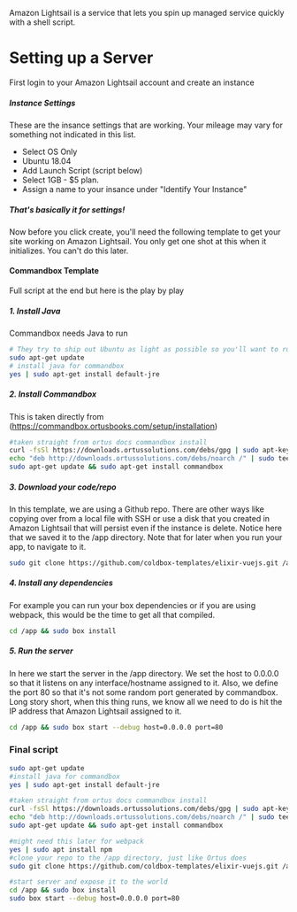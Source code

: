 Amazon Lightsail is a service that lets you spin up managed service quickly with a shell script.  

# Setting up a Server

First login to your Amazon Lightsail account and create an instance
##### Instance Settings

These are the insance settings that are working. Your mileage may vary for something not indicated in this list.
* Select OS Only
* Ubuntu 18.04
* Add Launch Script (script below)
* Select 1GB - $5 plan.
* Assign a name to your insance under "Identify Your Instance"

##### That's basically it for settings! 

Now before you click create, you'll need the following template to get your site working on Amazon Lightsail. You only get one shot at this when it initializes. You can't do this later.

#### Commandbox Template
Full script at the end but here is the play by play
##### 1. Install Java

Commandbox needs Java to run
 
```bash
# They try to ship out Ubuntu as light as possible so you'll want to run this first to get all the latest repo information
sudo apt-get update
# install java for commandbox
yes | sudo apt-get install default-jre
```
##### 2. Install Commandbox
This is taken directly from (https://commandbox.ortusbooks.com/setup/installation)
```bash
#taken straight from ortus docs commandbox install
curl -fsSl https://downloads.ortussolutions.com/debs/gpg | sudo apt-key add -
echo "deb http://downloads.ortussolutions.com/debs/noarch /" | sudo tee -a /etc/apt/sources.list.d/commandbox.list
sudo apt-get update && sudo apt-get install commandbox
```
##### 3. Download your code/repo
In this template, we are using a Github repo. There are other ways like copying over from a local file with SSH or use a disk that you created in Amazon Lightsail that will persist even if the instance is delete. Notice here that we saved it to the /app directory. Note that for later when you run your app, to navigate to it.

```bash
sudo git clone https://github.com/coldbox-templates/elixir-vuejs.git /app
```
##### 4. Install any dependencies
For example you can run your box dependencies or if you are using webpack, this would be the time to get all that compiled.
```bash
cd /app && sudo box install
```
##### 5. Run the server
In here we start the server in the /app directory. We set the host to 0.0.0.0 so that it listens on any interface/hostname assigned to it. Also, we define the port 80 so that it's not some random port generated by commandbox. Long story short, when this thing runs, we know all we need to do is hit the IP address that Amazon Lightsail assigned to it.
```bash
cd /app && sudo box start --debug host=0.0.0.0 port=80
```
### Final script

```bash
sudo apt-get update
#install java for commandbox
yes | sudo apt-get install default-jre

#taken straight from ortus docs commandbox install
curl -fsSl https://downloads.ortussolutions.com/debs/gpg | sudo apt-key add -
echo "deb http://downloads.ortussolutions.com/debs/noarch /" | sudo tee -a /etc/apt/sources.list.d/commandbox.list
sudo apt-get update && sudo apt-get install commandbox

#might need this later for webpack
yes | sudo apt install npm
#clone your repo to the /app directory, just like Ortus does
sudo git clone https://github.com/coldbox-templates/elixir-vuejs.git /app

#start server and expose it to the world
cd /app && sudo box install
sudo box start --debug host=0.0.0.0 port=80

```
